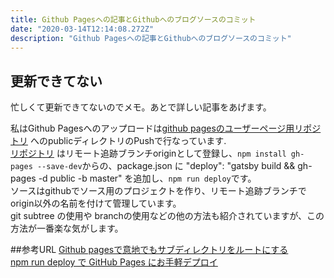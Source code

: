 ```yaml
---
title: Github Pagesへの記事とGithubへのブログソースのコミット
date: "2020-03-14T12:14:08.272Z"
description: "Github Pagesへの記事とGithubへのブログソースのコミット"
---
```


## 更新できてない
忙しくて更新できてないのでメモ。あとで詳しい記事をあげます。  
  
私はGithub Pagesへのアップロードは[github pagesのユーザーページ用リポジトリ](https://github.com/[user-name]/[user-name].github.io.git) へのpublicディレクトリのPushで行なっています.  
[リポジトリ](https://github.com/[user-name]/[user-name].github.io.git) はリモート追跡ブランチoriginとして登録し、`npm install gh-pages --save-dev`からの、package.json に "deploy": "gatsby build && gh-pages -d public -b master" を追加し、`npm run deploy`です。  
ソースはgithubでソース用のプロジェクトを作り、リモート追跡ブランチでorigin以外の名前を付けて管理しています。  
git subtree の使用や branchの使用などの他の方法も紹介されていますが、この方法が一番楽な気がします。
  
##参考URL
[Github pagesで意地でもサブディレクトリをルートにする](https://matsuuratomoya.com/blog/2016-05-07/githubpage-subdirectory/)  
[npm run deploy で GitHub Pages にお手軽デプロイ](https://qiita.com/star__hoshi/items/490959aee12dbf528f7c)
